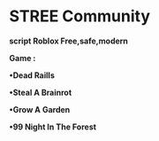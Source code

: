 # STREE Community
**script Roblox Free,safe,modern**

**Game :**

**•Dead Raills**

**•Steal A Brainrot**

**•Grow A Garden**

**•99 Night In The Forest**
